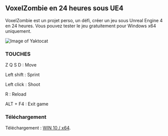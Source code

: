 ## VoxelZombie en 24 heures sous UE4

VoxelZombie est un projet perso, un défi, créer un jeu sous Unreal Engine 4 en 24 heures. Vous pouvez tester le jeu gratuitement pour Windows x64 uniquement.

![Image of Yaktocat](https://s3.eu-west-3.amazonaws.com/lpjo/publique/pLeHKlrrgJ.jpg)

### TOUCHES

Z Q S D : Move

Left shift : Sprint

Left click : Shoot

R : Reload

ALT + F4 : Exit game


### Téléchargement

Téléchargement : [WIN 10 / x64](https://s3.eu-west-3.amazonaws.com/lpjo/publique/Voxland+-+Zombie+Edition+-+24H+DEV.rar).
